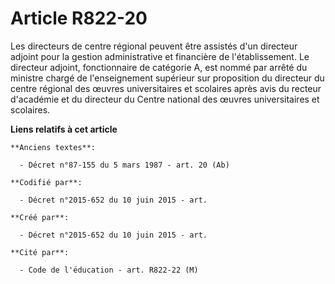# Article R822-20

Les directeurs de centre régional peuvent être assistés d'un directeur adjoint pour la gestion administrative et financière
de l'établissement. Le directeur adjoint, fonctionnaire de catégorie A, est nommé par arrêté du ministre chargé de
l'enseignement supérieur sur proposition du directeur du centre régional des œuvres universitaires et scolaires après avis du
recteur d'académie et du directeur du Centre national des œuvres universitaires et scolaires.

**Liens relatifs à cet article**

	**Anciens textes**:

	  - Décret n°87-155 du 5 mars 1987 - art. 20 (Ab)

	**Codifié par**:

	  - Décret n°2015-652 du 10 juin 2015 - art.

	**Créé par**:

	  - Décret n°2015-652 du 10 juin 2015 - art.

	**Cité par**:

	  - Code de l'éducation - art. R822-22 (M)
